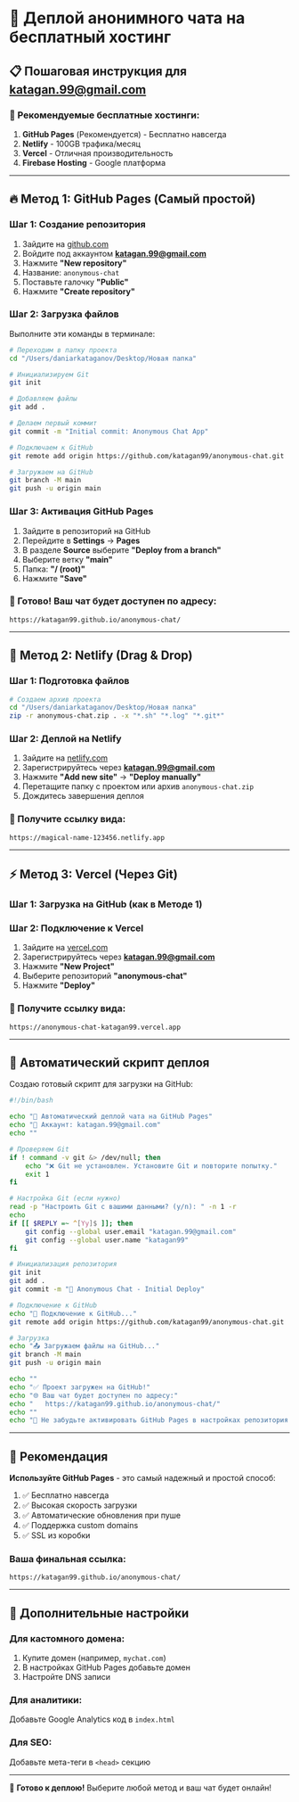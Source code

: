 # 🚀 Деплой анонимного чата на бесплатный хостинг

## 📋 Пошаговая инструкция для katagan.99@gmail.com

### 🎯 Рекомендуемые бесплатные хостинги:

1. **GitHub Pages** (Рекомендуется) - Бесплатно навсегда
2. **Netlify** - 100GB трафика/месяц
3. **Vercel** - Отличная производительность
4. **Firebase Hosting** - Google платформа

---

## 🔥 Метод 1: GitHub Pages (Самый простой)

### Шаг 1: Создание репозитория

1. Зайдите на [github.com](https://github.com)
2. Войдите под аккаунтом **katagan.99@gmail.com**
3. Нажмите **"New repository"**
4. Название: `anonymous-chat`
5. Поставьте галочку **"Public"**
6. Нажмите **"Create repository"**

### Шаг 2: Загрузка файлов

Выполните эти команды в терминале:

```bash
# Переходим в папку проекта
cd "/Users/daniarkataganov/Desktop/Новая папка"

# Инициализируем Git
git init

# Добавляем файлы
git add .

# Делаем первый коммит
git commit -m "Initial commit: Anonymous Chat App"

# Подключаем к GitHub
git remote add origin https://github.com/katagan99/anonymous-chat.git

# Загружаем на GitHub
git branch -M main
git push -u origin main
```

### Шаг 3: Активация GitHub Pages

1. Зайдите в репозиторий на GitHub
2. Перейдите в **Settings** → **Pages**
3. В разделе **Source** выберите **"Deploy from a branch"**
4. Выберите ветку **"main"**
5. Папка: **"/ (root)"**
6. Нажмите **"Save"**

### 🎉 Готово! Ваш чат будет доступен по адресу:
```
https://katagan99.github.io/anonymous-chat/
```

---

## 🌟 Метод 2: Netlify (Drag & Drop)

### Шаг 1: Подготовка файлов
```bash
# Создаем архив проекта
cd "/Users/daniarkataganov/Desktop/Новая папка"
zip -r anonymous-chat.zip . -x "*.sh" "*.log" "*.git*"
```

### Шаг 2: Деплой на Netlify

1. Зайдите на [netlify.com](https://netlify.com)
2. Зарегистрируйтесь через **katagan.99@gmail.com**
3. Нажмите **"Add new site"** → **"Deploy manually"**
4. Перетащите папку с проектом или архив `anonymous-chat.zip`
5. Дождитесь завершения деплоя

### 🎉 Получите ссылку вида:
```
https://magical-name-123456.netlify.app
```

---

## ⚡ Метод 3: Vercel (Через Git)

### Шаг 1: Загрузка на GitHub (как в Методе 1)

### Шаг 2: Подключение к Vercel

1. Зайдите на [vercel.com](https://vercel.com)
2. Зарегистрируйтесь через **katagan.99@gmail.com**
3. Нажмите **"New Project"**
4. Выберите репозиторий **"anonymous-chat"**
5. Нажмите **"Deploy"**

### 🎉 Получите ссылку вида:
```
https://anonymous-chat-katagan99.vercel.app
```

---

## 🔧 Автоматический скрипт деплоя

Создаю готовый скрипт для загрузки на GitHub:

```bash
#!/bin/bash

echo "🚀 Автоматический деплой чата на GitHub Pages"
echo "📧 Аккаунт: katagan.99@gmail.com"
echo ""

# Проверяем Git
if ! command -v git &> /dev/null; then
    echo "❌ Git не установлен. Установите Git и повторите попытку."
    exit 1
fi

# Настройка Git (если нужно)
read -p "Настроить Git с вашими данными? (y/n): " -n 1 -r
echo
if [[ $REPLY =~ ^[Yy]$ ]]; then
    git config --global user.email "katagan.99@gmail.com"
    git config --global user.name "katagan99"
fi

# Инициализация репозитория
git init
git add .
git commit -m "🎉 Anonymous Chat - Initial Deploy"

# Подключение к GitHub
echo "🔗 Подключение к GitHub..."
git remote add origin https://github.com/katagan99/anonymous-chat.git

# Загрузка
echo "📤 Загружаем файлы на GitHub..."
git branch -M main
git push -u origin main

echo ""
echo "✅ Проект загружен на GitHub!"
echo "🌐 Ваш чат будет доступен по адресу:"
echo "   https://katagan99.github.io/anonymous-chat/"
echo ""
echo "📝 Не забудьте активировать GitHub Pages в настройках репозитория!"
```

---

## 🎯 Рекомендация

**Используйте GitHub Pages** - это самый надежный и простой способ:

1. ✅ Бесплатно навсегда
2. ✅ Высокая скорость загрузки
3. ✅ Автоматические обновления при пуше
4. ✅ Поддержка custom domains
5. ✅ SSL из коробки

### Ваша финальная ссылка:
```
https://katagan99.github.io/anonymous-chat/
```

---

## 🔧 Дополнительные настройки

### Для кастомного домена:
1. Купите домен (например, `mychat.com`)
2. В настройках GitHub Pages добавьте домен
3. Настройте DNS записи

### Для аналитики:
Добавьте Google Analytics код в `index.html`

### Для SEO:
Добавьте мета-теги в `<head>` секцию

---

🎉 **Готово к деплою!** Выберите любой метод и ваш чат будет онлайн!